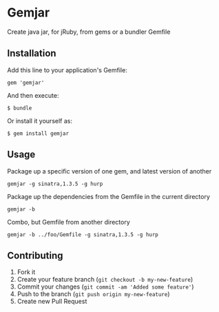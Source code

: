 # Gemjar

Create java jar, for jRuby, from gems or a bundler Gemfile

## Installation

Add this line to your application's Gemfile:

    gem 'gemjar'

And then execute:

    $ bundle

Or install it yourself as:

    $ gem install gemjar

## Usage

Package up a specific version of one gem, and latest version of another

	gemjar -g sinatra,1.3.5 -g hurp

Package up the dependencies from the Gemfile in the current directory

	gemjar -b

Combo, but Gemfile from another directory

	gemjar -b ../foo/Gemfile -g sinatra,1.3.5 -g hurp

## Contributing

1. Fork it
2. Create your feature branch (`git checkout -b my-new-feature`)
3. Commit your changes (`git commit -am 'Added some feature'`)
4. Push to the branch (`git push origin my-new-feature`)
5. Create new Pull Request
